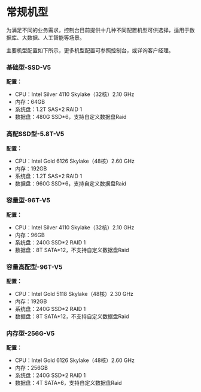 # 常规机型

为满足不同的业务需求，控制台目前提供十几种不同配置机型可供选择，适用于数据库、大数据、人工智能等场景。

主要机型配置如下所示，更多机型配置可参照控制台，或详询客户经理。

### 基础型-SSD-V5

**配置：**

  * CPU：Intel Silver 4110 Skylake（32核）2.10 GHz
  * 内存：64GB
  * 系统盘：1.2T SAS*2  RAID 1
  * 数据盘：480G SSD*6，支持自定义数据盘Raid

### 高配SSD型-5.8T-V5

**配置：**

  * CPU：Intel Gold 6126 Skylake（48核）2.60 GHz
  * 内存：192GB
  * 系统盘：1.2T SAS*2  RAID 1
  * 数据盘：960G SSD*6，支持自定义数据盘Raid

### 容量型-96T-V5

**配置：**

  * CPU：Intel Silver 4110 Skylake（32核）2.10 GHz
  * 内存：96GB
  * 系统盘：240G SSD*2  RAID 1
  * 数据盘：8T SATA*12，不支持自定义数据盘Raid
  
### 容量高配型-96T-V5

**配置：**

  * CPU：Intel Gold 5118 Skylake（48核）2.30 GHz
  * 内存：192GB
  * 系统盘：240G SSD*2  RAID 1
  * 数据盘：8T SATA*12，不支持自定义数据盘Raid
  
### 内存型-256G-V5

**配置：**

  * CPU：Intel Gold 6126 Skylake（48核）2.60 GHz
  * 内存：256GB
  * 系统盘：240G SSD*2  RAID 1
  * 数据盘：4T SATA*6，支持自定义数据盘Raid
